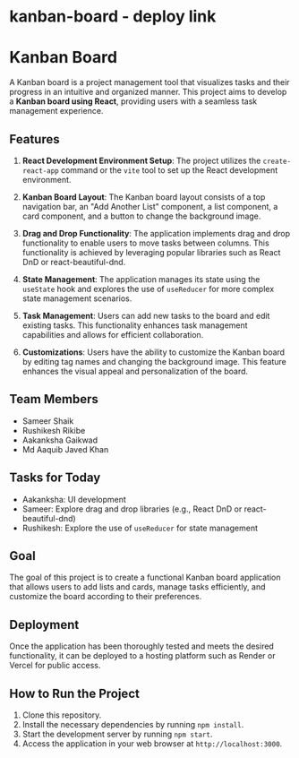 # kanban-board - deploy link

# Kanban Board

A Kanban board is a project management tool that visualizes tasks and their progress in an intuitive and organized manner. This project aims to develop a **Kanban board using React**, providing users with a seamless task management experience.

## Features

1. **React Development Environment Setup**: The project utilizes the `create-react-app` command or the `vite` tool to set up the React development environment.

2. **Kanban Board Layout**: The Kanban board layout consists of a top navigation bar, an "Add Another List" component, a list component, a card component, and a button to change the background image.

3. **Drag and Drop Functionality**: The application implements drag and drop functionality to enable users to move tasks between columns. This functionality is achieved by leveraging popular libraries such as React DnD or react-beautiful-dnd.

4. **State Management**: The application manages its state using the `useState` hook and explores the use of `useReducer` for more complex state management scenarios.

5. **Task Management**: Users can add new tasks to the board and edit existing tasks. This functionality enhances task management capabilities and allows for efficient collaboration.

6. **Customizations**: Users have the ability to customize the Kanban board by editing tag names and changing the background image. This feature enhances the visual appeal and personalization of the board.

## Team Members

- Sameer Shaik
- Rushikesh Rikibe
- Aakanksha Gaikwad
- Md Aaquib Javed Khan

## Tasks for Today

- Aakanksha: UI development 
- Sameer: Explore drag and drop libraries (e.g., React DnD or react-beautiful-dnd)
- Rushikesh: Explore the use of `useReducer` for state management

## Goal

The goal of this project is to create a functional Kanban board application that allows users to add lists and cards, manage tasks efficiently, and customize the board according to their preferences.

## Deployment

Once the application has been thoroughly tested and meets the desired functionality, it can be deployed to a hosting platform such as Render or Vercel for public access.

## How to Run the Project

1. Clone this repository.
2. Install the necessary dependencies by running `npm install`.
3. Start the development server by running `npm start`.
4. Access the application in your web browser at `http://localhost:3000`.

